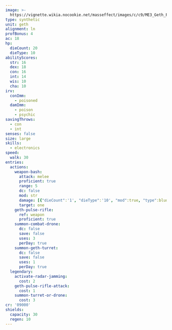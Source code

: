 ```yaml
---
image: >-
  https://vignette.wikia.nocookie.net/masseffect/images/c/c9/ME3_Geth_Prime.png/revision/latest/scale-to-width-down/229?cb=20120403192110
type: synthetic
unit: geth
alignment: ln
profBonus: 4
ac: 18
hp:
  dieCount: 20
  dieType: 10
abilityScores:
  str: 16
  dex: 18
  con: 16
  int: 14
  wis: 10
  cha: 10
irv:
  conImm:
    - poisoned
  damImm:
    - poison
    - psychic
savingThrows:
  - con
  - int
senses: false
size: large
skills:
  - electronics
speed:
  walk: 30
entries:
  actions:
    weapon-bash:
      attack: melee
      proficient: true
      range: 5
      dc: false
      mod: str
      damage: [{"dieCount":'1', "dieType":'10', "mod":true, "type":bludgeoning}]
      target: one
    geth-pulse-rifle:
      ref: weapon
      proficient: true
    summon-combat-drone:
      dc: false
      save: false
      uses: 3
      perDay: true
    summon-geth-turret:
      dc: false
      save: false
      uses: 1
      perDay: true
  legendary:
    activate-radar-jamming:
      cost: 2
    geth-pulse-rifle-attack:
      cost: 1
    summon-turret-or-drone:
      cost: 3
cr: '09000'
shields:
  capacity: 30
  regen: 10
---
```

